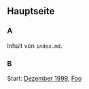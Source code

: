 <!--Kommentar-->

## Hauptseite

### A

Inhalt von `index.md`.

### B

Start: [Dezember 1999](_posts/1999-12-01-a.md), [Foo](foo.md)

